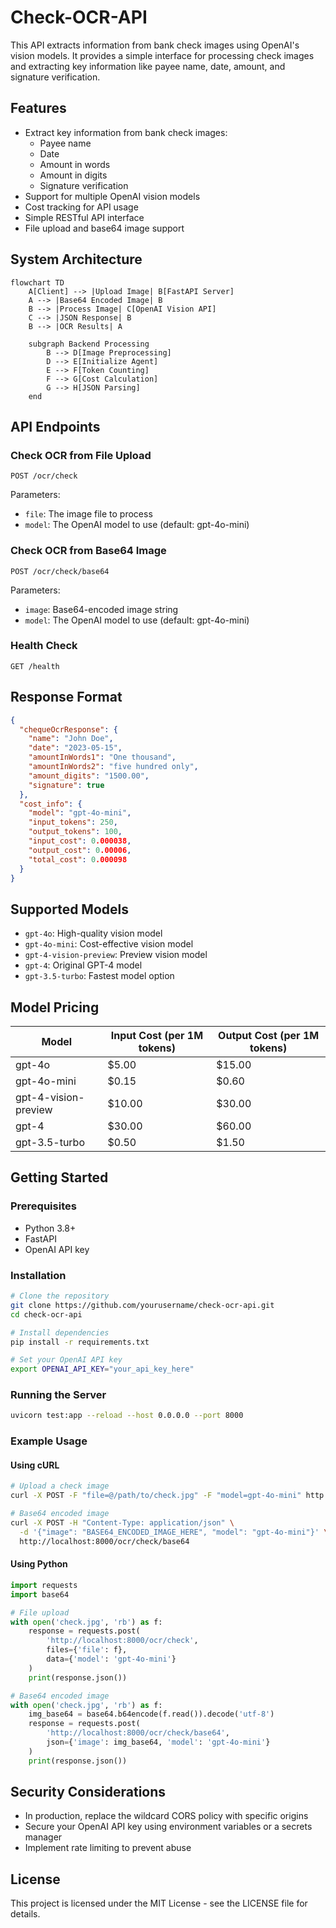 # Check-OCR-API
This API extracts information from bank check images using OpenAI's vision models. It provides a simple interface for processing check images and extracting key information like payee name, date, amount, and signature verification.

## Features

- Extract key information from bank check images:
  - Payee name
  - Date
  - Amount in words
  - Amount in digits
  - Signature verification
- Support for multiple OpenAI vision models
- Cost tracking for API usage
- Simple RESTful API interface
- File upload and base64 image support

## System Architecture

```mermaid
flowchart TD
    A[Client] --> |Upload Image| B[FastAPI Server]
    A --> |Base64 Encoded Image| B
    B --> |Process Image| C[OpenAI Vision API]
    C --> |JSON Response| B
    B --> |OCR Results| A
    
    subgraph Backend Processing
        B --> D[Image Preprocessing]
        D --> E[Initialize Agent]
        E --> F[Token Counting]
        F --> G[Cost Calculation]
        G --> H[JSON Parsing]
    end
```

## API Endpoints

### Check OCR from File Upload

```
POST /ocr/check
```

Parameters:
- `file`: The image file to process
- `model`: The OpenAI model to use (default: gpt-4o-mini)

### Check OCR from Base64 Image

```
POST /ocr/check/base64
```

Parameters:
- `image`: Base64-encoded image string
- `model`: The OpenAI model to use (default: gpt-4o-mini)

### Health Check

```
GET /health
```

## Response Format

```json
{
  "chequeOcrResponse": {
    "name": "John Doe",
    "date": "2023-05-15",
    "amountInWords1": "One thousand",
    "amountInWords2": "five hundred only",
    "amount_digits": "1500.00",
    "signature": true
  },
  "cost_info": {
    "model": "gpt-4o-mini",
    "input_tokens": 250,
    "output_tokens": 100,
    "input_cost": 0.000038,
    "output_cost": 0.00006,
    "total_cost": 0.000098
  }
}
```

## Supported Models

- `gpt-4o`: High-quality vision model
- `gpt-4o-mini`: Cost-effective vision model
- `gpt-4-vision-preview`: Preview vision model
- `gpt-4`: Original GPT-4 model
- `gpt-3.5-turbo`: Fastest model option

## Model Pricing

| Model | Input Cost (per 1M tokens) | Output Cost (per 1M tokens) |
|-------|----------------------------|----------------------------|
| gpt-4o | $5.00 | $15.00 |
| gpt-4o-mini | $0.15 | $0.60 |
| gpt-4-vision-preview | $10.00 | $30.00 |
| gpt-4 | $30.00 | $60.00 |
| gpt-3.5-turbo | $0.50 | $1.50 |

## Getting Started

### Prerequisites

- Python 3.8+
- FastAPI
- OpenAI API key

### Installation

```bash
# Clone the repository
git clone https://github.com/yourusername/check-ocr-api.git
cd check-ocr-api

# Install dependencies
pip install -r requirements.txt

# Set your OpenAI API key
export OPENAI_API_KEY="your_api_key_here"
```

### Running the Server

```bash
uvicorn test:app --reload --host 0.0.0.0 --port 8000
```

### Example Usage

#### Using cURL

```bash
# Upload a check image
curl -X POST -F "file=@/path/to/check.jpg" -F "model=gpt-4o-mini" http://localhost:8000/ocr/check

# Base64 encoded image
curl -X POST -H "Content-Type: application/json" \
  -d '{"image": "BASE64_ENCODED_IMAGE_HERE", "model": "gpt-4o-mini"}' \
  http://localhost:8000/ocr/check/base64
```

#### Using Python

```python
import requests
import base64

# File upload
with open('check.jpg', 'rb') as f:
    response = requests.post(
        'http://localhost:8000/ocr/check',
        files={'file': f},
        data={'model': 'gpt-4o-mini'}
    )
    print(response.json())

# Base64 encoded image
with open('check.jpg', 'rb') as f:
    img_base64 = base64.b64encode(f.read()).decode('utf-8')
    response = requests.post(
        'http://localhost:8000/ocr/check/base64',
        json={'image': img_base64, 'model': 'gpt-4o-mini'}
    )
    print(response.json())
```

## Security Considerations

- In production, replace the wildcard CORS policy with specific origins
- Secure your OpenAI API key using environment variables or a secrets manager
- Implement rate limiting to prevent abuse

## License

This project is licensed under the MIT License - see the LICENSE file for details.
